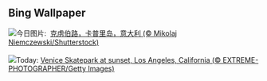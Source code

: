## Bing Wallpaper
![](https://www.bing.com/th?id=OHR.CapriKrupp_ZH-CN6893334288_UHD.jpg&w=1000)今日图片: &nbsp;[克虏伯路，卡普里岛，意大利 (© Mikolaj Niemczewski/Shutterstock)](https://www.bing.com/th?id=OHR.CapriKrupp_ZH-CN6893334288_UHD.jpg)
<br><br/>
![](https://www.bing.com/th?id=OHR.VeniceSkatePark_EN-US1972530060_UHD.jpg&w=1000)Today: [Venice Skatepark at sunset, Los Angeles, California (© EXTREME-PHOTOGRAPHER/Getty Images)](https://www.bing.com/th?id=OHR.VeniceSkatePark_EN-US1972530060_UHD.jpg)
<br><br/>
